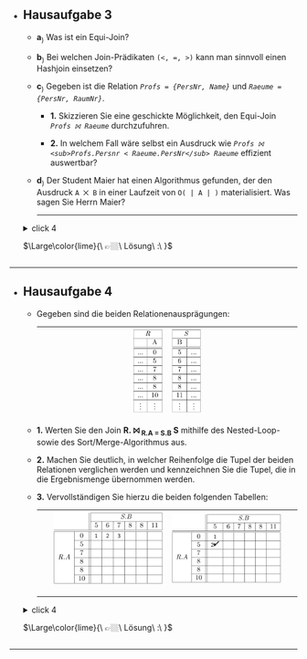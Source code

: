 - ## Hausaufgabe 3

  - **a**<sub>)</sub> Was ist ein Equi-Join?
  - **b**<sub>)</sub> Bei welchen Join-Prädikaten `(<, =, >)` kann man sinnvoll einen Hashjoin einsetzen?
  - **c**<sub>)</sub> Gegeben ist die Relation *`Profs = {PersNr, Name}`* und *`Raeume = {PersNr, RaumNr}`*.
  
    - **1.** Skizzieren Sie eine geschickte Möglichkeit, den Equi-Join *`Profs ⨝ Raeume`* durchzufuhren.

    - **2.** In welchem Fall wäre selbst ein Ausdruck wie
       *`Profs ⨝ <sub>Profs.Persnr < Raeume.PersNr</sub> Raeume`*
      effizient auswertbar?

  - **d**<sub>)</sub> Der Student Maier hat einen Algorithmus gefunden, 
    der den Ausdruck `A ⨉ B` in einer Laufzeit von `O( | A | )` materialisiert. 
    Was sagen Sie Herrn Maier?

    ---

  <details>
    <summary> click 4

    $\Large\color{lime}{\ 👉🏼\ Lösung\ :\ }$ 
    </summary>
 
  - **a**<sub>)</sub>
    *Ein Equi-Join hat eine Aquivalenz als Joinbedingung, etwa die Gleichheit zweier Attribute.*
  
  - **b**<sub>)</sub> 
    *Ein Hash Join bietet sich nur fur Equi-Joins an, 
    da lediglich ein Join-Partner mit gleichem Attributwert effizient auffindbar ist.* 
    > Das Finden eines Partners, dessen Attributwert beispielsweise kleiner sein soll kann mittels Hashing i.A. nicht effizient bearbeitet werden.

  - **c**<sub>)</sub> 

    - **1.**<sub>)</sub> 
      *Offenbar ist das Joinattribut gerade der Primärschlussel, 
      womit von der Existenz eines Indexes ausgegangen werden kann. 
      Somit bietet sich ein Index-basierter Join an, etwa dadurch, 
      dass die eine Relation Element fur Element abgearbeitet wird, 
      während Joinpartner aus der anderen Relation mittels des Indexes gefunden werden.*

    - **2.**<sub>)</sub> 
      *Falls der Index sortiert ist, dies wäre etwa bei einem B-Baum der Fall. 
      Dadurch liegen Joinpartner zumindest nacheinander im Index, anders als bei einer Implementierung des Indexes mittels Hash.*

  - **d.**<sub>)</sub> 
    *Dies ist mit Sicherheit nicht der Fall,* 
    > da ein Algorithmus keine bessere Komplexitätsklasse haben kann als sein Ergebnis wächst. 

    *Mit anderen Worten, $\color{white}{A\ ⨉\ B}$ hat eine Ergebnisgröße von $\color{white}{|A|\ ∗\ |B|}$ und dieses Ergebnis kann sicher nicht schneller als in $\color{white}\large{O}\small{(|A|\ ∗\ |B|)}$ materialisiert werden.*

  </details>

---

- ## Hausaufgabe 4
  - Gegeben sind die beiden Relationenausprägungen:
  
    <div align="center">

       | <img src="img/rel-r.png" alt="Relation" width=25%> |  <img src="img/rel-s.png" alt="Relation" width=25%> |
       | -------------------------------------------------: | :-------------------------------------------------- |

    </div>

  - **1.** Werten Sie den Join **R. ⨝ <sub>R.A = S.B</sub> S** mithilfe des Nested-Loop- sowie des Sort/Merge-Algorithmus aus.  
    
  - **2.** Machen Sie deutlich, in welcher Reihenfolge die Tupel der beiden Relationen verglichen werden und kennzeichnen Sie die Tupel, die in die Ergebnismenge übernommen werden.

  - **3.** Vervollständigen Sie hierzu die beiden folgenden Tabellen:
    <div align="center">

      | <img src="img/nest-loop-empty.png" alt="empty" width=90%> |  <img src="img/sort-merge-empty.png" alt="empty" width=90%> |
      | -------------------------------------------------: | :-------------------------------------------------- |

    </div>

    ---

  
  <details>
    <summary> click 4

    $\Large\color{lime}{\ 👉🏼\ Lösung\ :\ }$ 
    </summary>  

    <div align="center">

     | <img src="img/nest-loop-full.png" alt="full" width=100%> |  <img src="img/sort-merge-full.png" alt="full" width=100%> |
     | -------------------------------------------------: | :-------------------------------------------------- |
    </div>

  </details>

---
